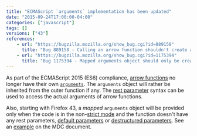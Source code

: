 ```yaml
---
title: "ECMAScript `arguments` implementation has been updated"
date: "2015-09-24T17:00:00-04:00"
categories: ["javascript"]
tags: []
versions: ["43"]
references:
    - url: "https://bugzilla.mozilla.org/show_bug.cgi?id=889158"
      title: "Bug 889158 - Calling an arrow function shouldn't create an 'arguments' binding"
    - url: "https://bugzilla.mozilla.org/show_bug.cgi?id=1175394"
      title: "Bug 1175394 - Mapped arguments object should only be created when its FormalParameters is a SimpleParameterList"
---
```

As part of the ECMAScript 2015 (ES6) compliance, [arrow functions](https://developer.mozilla.org/en-US/docs/Web/JavaScript/Reference/Functions/Arrow_functions) no longer have their own [`arguments`](https://developer.mozilla.org/en-US/docs/Web/JavaScript/Reference/Functions/arguments). The `arguments` object will rather be inherited from the outer function if any. The [rest parameter](https://developer.mozilla.org/en-US/docs/Web/JavaScript/Reference/Functions/rest_parameters) syntax can be used to access the actual arguments of arrow functions.

Also, starting with Firefox 43, a *mapped* `arguments` object will be provided only when the code is in the non-[strict mode](https://developer.mozilla.org/en-US/docs/Web/JavaScript/Reference/Strict_mode) and the function doesn't have any rest parameters, [default parameters](https://developer.mozilla.org/en-US/docs/Web/JavaScript/Reference/Functions/Default_parameters) or [destructured parameters](https://developer.mozilla.org/en-US/docs/Web/JavaScript/Reference/Operators/Destructuring_assignment#Function_argument_defaults). See an [example](https://developer.mozilla.org/en-US/docs/Web/JavaScript/Reference/Functions/arguments#Rest_default_and_destructured_parameters) on the MDC document.
